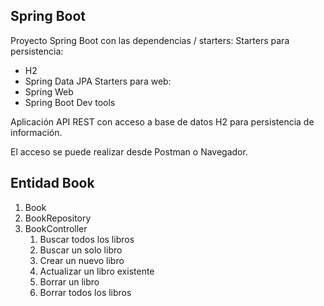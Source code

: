
## Spring Boot

Proyecto Spring Boot con las dependencias / starters:
Starters para persistencia:
* H2
* Spring Data JPA
Starters para web:
* Spring Web
* Spring Boot Dev tools

Aplicación API REST con acceso a base de datos H2 para persistencia de información.

El acceso se puede realizar desde Postman o Navegador.

## Entidad Book

1. Book
2. BookRepository
3. BookController
   1. Buscar todos los libros
   2. Buscar un solo libro
   3. Crear un nuevo libro
   4. Actualizar un libro existente
   5. Borrar un libro
   6. Borrar todos los libros